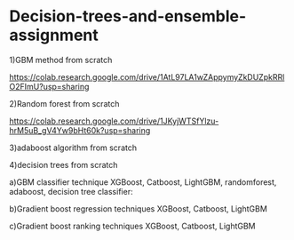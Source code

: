 # Decision-trees-and-ensemble-assignment
1)GBM method from scratch

https://colab.research.google.com/drive/1AtL97LA1wZAppymyZkDUZpkRRlO2FImU?usp=sharing

2)Random forest from scratch

https://colab.research.google.com/drive/1JKyjWTSfYlzu-hrM5uB_gV4Yw9bHt60k?usp=sharing

3)adaboost algorithm from scratch

4)decision trees from scratch

a)GBM classifier technique XGBoost, Catboost, LightGBM, randomforest, adaboost, decision tree classifier:

b)Gradient boost regression techniques XGBoost, Catboost, LightGBM

c)Gradient boost ranking techniques XGBoost, Catboost, LightGBM
